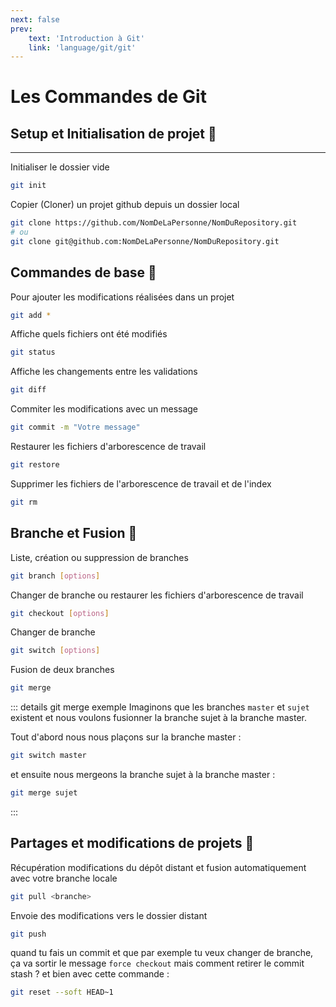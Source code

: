```yaml
---
next: false
prev: 
    text: 'Introduction à Git'
    link: 'language/git/git'
---
```


# Les Commandes de Git

## Setup et Initialisation de projet 📖
---
Initialiser le dossier vide <a href="https://git-scm.com/docs/git-init"><Badge type="tip" text="Documentation" /></a>
```sh
git init
```

Copier (Cloner) un projet github depuis un dossier local <a href="https://git-scm.com/docs/git-clone"><Badge type="tip" text="Documentation" /></a>
```sh
git clone https://github.com/NomDeLaPersonne/NomDuRepository.git
# ou
git clone git@github.com:NomDeLaPersonne/NomDuRepository.git
```

## Commandes de base 🧰

Pour ajouter les modifications réalisées dans un projet <a href="https://git-scm.com/docs/git-add"><Badge type="tip" text="Documentation" /></a>

```sh
git add *
```
Affiche quels fichiers ont été modifiés <a href="https://git-scm.com/docs/git-status"><Badge type="tip" text="Documentation" /></a>

```sh
git status
```

Affiche les changements entre les validations <a href="https://git-scm.com/docs/git-diff"><Badge type="tip" text="Documentation" /></a>

```sh
git diff
```

Commiter les modifications avec un message <a href="https://git-scm.com/docs/git-commit"><Badge type="tip" text="Documentation" /></a>

```sh
git commit -m "Votre message"
```

Restaurer les fichiers d'arborescence de travail <a href="https://git-scm.com/docs/git-restore"><Badge type="tip" text="Documentation" /></a>

```sh
git restore
```

Supprimer les fichiers de l'arborescence de travail et de l'index <a href="https://git-scm.com/docs/git-rm"><Badge type="tip" text="Documentation" /></a>

```sh
git rm
```

## Branche et Fusion 🔀

Liste, création ou suppression de branches <a href="https://git-scm.com/docs/git-branch"><Badge type="tip" text="Documentation" /></a>

```sh
git branch [options]
```

Changer de branche ou restaurer les fichiers d'arborescence de travail <a href="https://git-scm.com/docs/git-checkout"><Badge type="tip" text="Documentation" /></a>

```sh
git checkout [options]
```

Changer de branche <a href="https://git-scm.com/docs/git-switch"><Badge type="tip" text="Documentation" /></a>

```sh
git switch [options]
```

Fusion de deux branches<a href="https://git-scm.com/docs/git-merge"><Badge type="tip" text="Documentation" /></a>

```sh
git merge
```

::: details git merge exemple
Imaginons que les branches ``master`` et ``sujet`` existent et nous voulons fusionner la branche sujet à la branche master.

Tout d'abord nous nous plaçons sur la branche master :
```sh
git switch master
```

et ensuite nous mergeons la branche sujet à la branche master :

```sh
git merge sujet
```
:::

## Partages et modifications de projets 📢

Récupération modifications du dépôt distant et fusion automatiquement avec votre branche locale <a href="https://git-scm.com/docs/git-pull"><Badge type="tip" text="Documentation" /></a>

```sh
git pull <branche>
```

Envoie des modifications vers le dossier distant <a href="https://git-scm.com/docs/git-push"><Badge type="tip" text="Documentation" /></a>

```sh
git push
```

quand tu fais un commit et que par exemple tu veux changer de branche, ça va sortir le message `force checkout` mais comment retirer le commit
stash ? et bien avec cette commande : 

```sh
git reset --soft HEAD~1
```